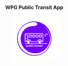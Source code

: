 <h3 align="center">WPG Public Transit App</h3>
<div align="center">
  <img src="assets/project-logo.png"  width="30%">
 </div>


